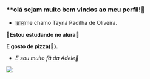### **olá sejam muito bem vindos ao meu perfil!💜
- 🇧🇷me chamo Tayná Padilha de Oliveira.

🦋**Estou estudando no alura**🦋

**E gosto de pizza(🍕).**

- _E sou muito fã da Adele🎤_




![](https://media.tenor.com/IWee61a5J-YAAAAC/waterfall-rainbow.gif)


